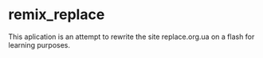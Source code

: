 # remix_replace
This aplication is an attempt to rewrite the site replace.org.ua on a flash for learning purposes.
